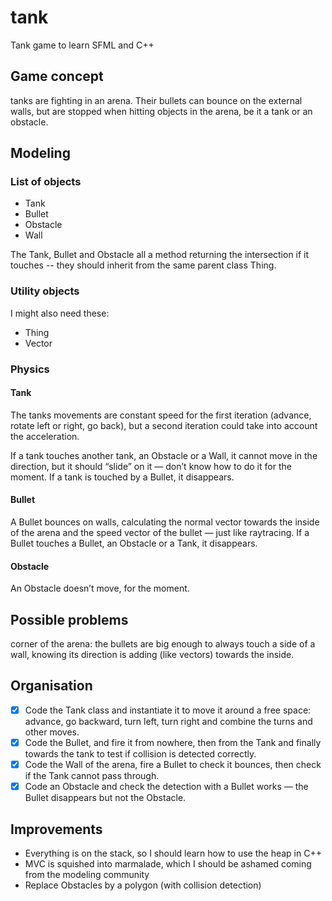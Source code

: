 # tank
Tank game to learn SFML and C++

## Game concept
tanks are fighting in an arena. Their bullets can bounce on the external walls, but are stopped when hitting objects in the arena, be it a tank or an obstacle.

## Modeling
### List of objects
- Tank
- Bullet
- Obstacle
- Wall

The Tank, Bullet and Obstacle all a method returning the intersection if it touches -- they should inherit from the same parent class Thing.

### Utility objects
I might also need these:
- Thing
- Vector

### Physics
#### Tank
The tanks movements are constant speed for the first iteration (advance, rotate left or right, go back), but a second iteration could take into account the acceleration.

If a tank touches another tank, an Obstacle or a Wall, it cannot move in the direction, but it should “slide” on it — don’t know how to do it for the moment.
If a tank is touched by a Bullet, it disappears.

#### Bullet
A Bullet bounces on walls, calculating the normal vector towards the inside of the arena and the speed vector of the bullet — just like raytracing.
If a Bullet touches a Bullet, an Obstacle or a Tank, it disappears.

#### Obstacle
An Obstacle doesn’t move, for the moment.

## Possible problems
corner of the arena: the bullets are big enough to always touch a side of a wall, knowing its direction is adding (like vectors) towards the inside.

## Organisation
- [X] Code the Tank class and instantiate it to move it around a free space: advance, go backward, turn left, turn right and combine the turns and other moves.
- [X] Code the Bullet, and fire it from nowhere, then from the Tank and finally towards the tank to test if collision is detected correctly.
- [X] Code the Wall of the arena, fire a Bullet to check it bounces, then check if the Tank cannot pass through.
- [X] Code an Obstacle and check the detection with a Bullet works — the Bullet disappears but not the Obstacle.

## Improvements
* Everything is on the stack, so I should learn how to use the heap in C++
* MVC is squished into marmalade, which I should be ashamed coming from the modeling community
* Replace Obstacles by a polygon (with collision detection)

